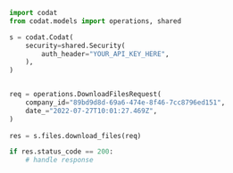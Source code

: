 <!-- Start SDK Example Usage -->
```python
import codat
from codat.models import operations, shared

s = codat.Codat(
    security=shared.Security(
        auth_header="YOUR_API_KEY_HERE",
    ),
)


req = operations.DownloadFilesRequest(
    company_id="89bd9d8d-69a6-474e-8f46-7cc8796ed151",
    date_="2022-07-27T10:01:27.469Z",
)
    
res = s.files.download_files(req)

if res.status_code == 200:
    # handle response
```
<!-- End SDK Example Usage -->